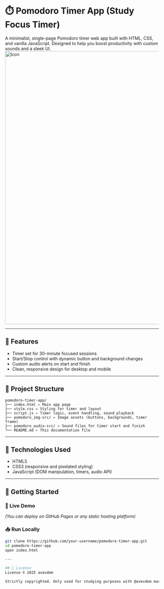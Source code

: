 # ⏱️ Pomodoro Timer App (Study Focus Timer)

A minimalist, single-page Pomodoro timer web app built with HTML, CSS, and vanilla JavaScript. Designed to help you boost productivity with custom sounds and a sleek UI.
<img width="1011" height="894" alt="Icon" src="https://github.com/user-attachments/assets/6b65ff6f-bb9f-480a-b912-a84b90c35d40" />

---

## 🌟 Features

- Timer set for 30-minute focused sessions  
- Start/Stop control with dynamic button and background changes  
- Custom audio alerts on start and finish  
- Clean, responsive design for desktop and mobile  

---

## 📁 Project Structure
```
pomodoro-timer-app/
├── index.html ← Main app page
├── style.css ← Styling for timer and layout
├── script.js ← Timer logic, event handling, sound playback
├── pomodoro_img-src/ ← Image assets (buttons, backgrounds, timer frame)
├── pomodoro_audio-src/ ← Sound files for timer start and finish
└── README.md ← This documentation file
```

---

## 🔧 Technologies Used

- HTML5  
- CSS3 (responsive and pixelated styling)  
- JavaScript (DOM manipulation, timers, audio API)  

---

## 🚀 Getting Started

### 📌 Live Demo  
*(You can deploy on GitHub Pages or any static hosting platform)*

### 📥 Run Locally

```bash
git clone https://github.com/your-username/pomodoro-timer-app.git
cd pomodoro-timer-app
open index.html

---

## 📝 License
License © 2025 avevdem

Strictly copyrighted. Only used for studying purposes with @avevdem mark.
